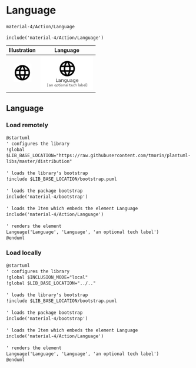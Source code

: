 # Language


```text
material-4/Action/Language
```

```text
include('material-4/Action/Language')
```



| Illustration | Language |
| :---: | :---: |
| ![illustration for Illustration](../../material-4/Action/Language.png) | ![illustration for Language](../../material-4/Action/Language.Local.png) |




## Language

### Load remotely
```plantuml
@startuml
' configures the library
!global $LIB_BASE_LOCATION="https://raw.githubusercontent.com/tmorin/plantuml-libs/master/distribution"

' loads the library's bootstrap
!include $LIB_BASE_LOCATION/bootstrap.puml

' loads the package bootstrap
include('material-4/bootstrap')

' loads the Item which embeds the element Language
include('material-4/Action/Language')

' renders the element
Language('Language', 'Language', 'an optional tech label')
@enduml
```

### Load locally
```plantuml
@startuml
' configures the library
!global $INCLUSION_MODE="local"
!global $LIB_BASE_LOCATION="../.."

' loads the library's bootstrap
!include $LIB_BASE_LOCATION/bootstrap.puml

' loads the package bootstrap
include('material-4/bootstrap')

' loads the Item which embeds the element Language
include('material-4/Action/Language')

' renders the element
Language('Language', 'Language', 'an optional tech label')
@enduml
```

